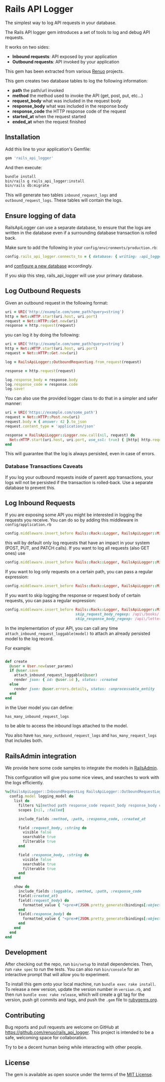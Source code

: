 # Rails API Logger

The simplest way to log API requests in your database.

The Rails API logger gem introduces a set of tools to log and debug API requests.

It works on two sides:

* **Inbound requests**: API exposed by your application
* **Outbound requests**: API invoked by your application

This gem has been extracted from various [Renuo](https://www.renuo.ch) projects.

This gem creates two database tables to log the following information:

* **path** the path/url invoked
* **method** the method used to invoke the API (get, post, put, etc...)
* **request_body** what was included in the request body
* **response_body** what was included in the response body
* **response_code** the HTTP response code of the request
* **started_at** when the request started
* **ended_at** when the request finished

## Installation

Add this line to your application's Gemfile:

```ruby
gem 'rails_api_logger'
```

And then execute:

```bash
bundle install
bin/rails g rails_api_logger:install
bin/rails db:migrate
```

This will generate two tables `inbound_request_logs` and `outbound_request_logs`.
These tables will contain the logs.

## Ensure logging of data

RailsApiLogger can use a separate database, to ensure that the logs are written in the database even if a
surrounding database transaction is rolled back.

Make sure to add the following in your `config/environments/production.rb`:

```ruby
config.rails_api_logger.connects_to = { database: { writing: :api_logger } }
```

and [configure a new database](spec/dummy/config/database.yml) accordingly.

If you skip this step, rails_api_logger will use your primary database.

## Log Outbound Requests

Given an outbound request in the following format:

```ruby
uri = URI('http://example.com/some_path?query=string')
http = Net::HTTP.start(uri.host, uri.port)
request = Net::HTTP::Get.new(uri)
response = http.request(request)
```

you can log it by doing the following:

```ruby
uri = URI('http://example.com/some_path?query=string')
http = Net::HTTP.start(uri.host, uri.port)
request = Net::HTTP::Get.new(uri)

log = RailsApiLogger::OutboundRequestLog.from_request(request)

response = http.request(request)

log.response_body = response.body
log.response_code = response.code
log.save!
```

You can also use the provided logger class to do that in a simpler and safer manner:

```ruby
uri = URI('https://example.com/some_path')
request = Net::HTTP::Post.new(uri)
request.body = { answer: 42 }.to_json
request.content_type = 'application/json'

response = RailsApiLogger::Logger.new.call(nil, request) do
  Net::HTTP.start(uri.host, uri.port, use_ssl: true) { |http| http.request(request) }
end
``` 

This will guarantee that the log is always persisted, even in case of errors.

### Database Transactions Caveats

If you log your outbound requests inside of parent app transactions, your logs will not be persisted if
the transaction is rolled-back. Use a separate database to prevent this.

## Log Inbound Requests

If you are exposing some API you might be interested in logging the requests you receive.
You can do so by adding this middleware in `config/application.rb`

```ruby
config.middleware.insert_before Rails::Rack::Logger, RailsApiLogger::Middleware
``` 

this will by default only log requests that have an impact in your system (POST, PUT, and PATCH calls).
If you want to log all requests (also GET ones) use

```ruby
config.middleware.insert_before Rails::Rack::Logger, RailsApiLogger::Middleware, only_state_change: false
```

If you want to log only requests on a certain path, you can pass a regular expression:

```ruby
config.middleware.insert_before Rails::Rack::Logger, RailsApiLogger::Middleware, path_regexp: /api/
```

If you want to skip logging the response or request body of certain requests, you can pass a regular expression:

```ruby
config.middleware.insert_before Rails::Rack::Logger, RailsApiLogger::Middleware,
                                skip_request_body_regexp: /api\/books/,
                                skip_response_body_regexp: /api\/letters/
```

In the implementation of your API, you can call any time `attach_inbound_request_loggable(model)`
to attach an already persisted model to the log record.

For example:

```ruby

def create
  @user = User.new(user_params)
  if @user.save
    attach_inbound_request_loggable(@user)
    render json: { id: @user.id }, status: :created
  else
    render json: @user.errors.details, status: :unprocessable_entity
  end
end
```

in the User model you can define:

```ruby
has_many_inbound_request_logs
```

to be able to access the inbound logs attached to the model.

You also have `has_many_outbound_request_logs` and `has_many_request_logs` that includes both.

## RailsAdmin integration

We provide here some code samples to integrate the models in [RailsAdmin](https://github.com/sferik/rails_admin).

This configuration will give you some nice views, and searches to work with the logs efficiently.

```ruby
%w[RailsApiLogger::InboundRequestLog RailsApiLogger::OutboundRequestLog].each do |logging_model|
  config.model logging_model do
    list do
      filters %i[method path response_code request_body response_body created_at]
      scopes [nil, :failed]

      include_fields :method, :path, :response_code, :created_at

      field :request_body, :string do
        visible false
        searchable true
        filterable true
      end

      field :response_body, :string do
        visible false
        searchable true
        filterable true
      end
    end

    show do
      include_fields :loggable, :method, :path, :response_code
      field(:created_at)
      field(:request_body) do
        formatted_value { "<pre>#{JSON.pretty_generate(bindings[:object].request_body)}</pre>".html_safe }
      end
      field(:response_body) do
        formatted_value { "<pre>#{JSON.pretty_generate(bindings[:object].response_body)}</pre>".html_safe }
      end
    end
  end
end
```

## Development

After checking out the repo, run `bin/setup` to install dependencies. Then, run `rake spec` to run the tests. You can
also run `bin/console` for an interactive prompt that will allow you to experiment.

To install this gem onto your local machine, run `bundle exec rake install`. To release a new version, update the
version number in `version.rb`, and then run `bundle exec rake release`, which will create a git tag for the version,
push git commits and tags, and push the `.gem` file to [rubygems.org](https://rubygems.org).

## Contributing

Bug reports and pull requests are welcome on GitHub at https://github.com/renuo/rails_api_logger.
This project is intended to be a safe, welcoming space for collaboration.

Try to be a decent human being while interacting with other people.

## License

The gem is available as open source under the terms of the [MIT License](https://opensource.org/licenses/MIT).
